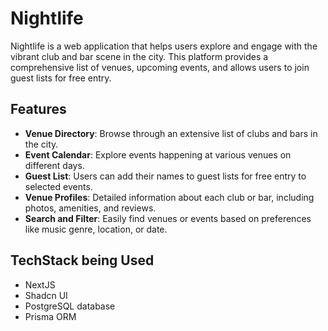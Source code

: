 # Nightlife

Nightlife is a web application that helps users explore and engage with the vibrant club and bar scene in the city. This platform provides a comprehensive list of venues, upcoming events, and allows users to join guest lists for free entry.

## Features

- **Venue Directory**: Browse through an extensive list of clubs and bars in the city.
- **Event Calendar**: Explore events happening at various venues on different days.
- **Guest List**: Users can add their names to guest lists for free entry to selected events.
- **Venue Profiles**: Detailed information about each club or bar, including photos, amenities, and reviews.
- **Search and Filter**: Easily find venues or events based on preferences like music genre, location, or date.

## TechStack being Used

- NextJS
- Shadcn UI
- PostgreSQL database
- Prisma ORM



